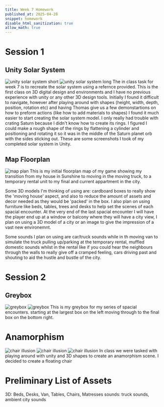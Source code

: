 ```yaml
---
title: Week 7 Homework
published_at: 2025-04-28
snippet: homework
disable_html_sanitization: true
allow_math: true
---
```


# Session 1
## Unity Solar System
![unity solar system short](unity_solarsystem_1.png)
![unity solar system long](unity_solarsystem_2.png)
The in class task for week 7 is to recreate the solar system using a refernce provided. This is the first  class on 3D digital design and environments and I have no previous experience with unity or any other 3D design tools. Initially I found it difficult to navigate, however after playing around with shapes (height, width, depth, position, rotation etc) and having Thomas give us a few demonstartions on how to preform actions (like how to add materials to shapes) I found it much easier to start creating the solar system model. 
I only really had trouble with crating Saturn because I didn't know how to create its rings. I figured I could make a rough shape of the rings by flattening a cylinder and positioning and rotating it so it was in the middle of the Saturn planet orb with the sides sticking out.
These are some screenshots I took of my completed solar system in Unity.

## Map Floorplan
![map plan](plan.png)
This is my initial floorplan map of my game showing my transition from my house in Sunshine to moving in the moving truck, to a temporary rental unit to my final and current appartment in the city. 

Some 3D models I'm thinking of using are: cardboard boxes to really show the 'moving house' aspect, and also to reduce the amount of assets and decor needed as they would be 'packed' in the box. I also plan on using furniture like beds, tables, trees and desks to help set the scenes of each spacial encounter. At the very end of the last spacial encounter I will have the player end up at a window or balcony where they will have a city view, I plan on using a 3D model of a city or an image to give the impression of a vast new environemnt.

Some sounds I plan on using are car/truck sounds while in th moving van to simulate the truck pulling up/parking at the temporary rental, muffled domestic sounds whilst in the rental like if you could hear the neighbours through the walls to really give off a cramped feeling, cars driving past and shouting to aid the hustle and bustle of the city.

# Session 2
## Greybox
![greybox](greybox1.png)
![greybox](greybox2.png)
This is my greybox for my series of spacial encounters. starting at the largest box on the left moving through to the final box on the bottom right.

# Anamorphism  
![chair illusion](chair1.png)
![chair illusion](chair2.png)
![chair illusion](chair3.png)
In class we were tasked with playing around with unity and 3D shapes to create an anamorphism scene. I decided to create a floating chair

# Preliminary List of Assets
3D: Beds, Desks, Van, Tables, Chairs, Matresses
sounds: truck sounds, ambient city sounds
